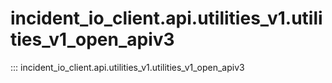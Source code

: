 # incident_io_client.api.utilities_v1.utilities_v1_open_apiv3

::: incident_io_client.api.utilities_v1.utilities_v1_open_apiv3
